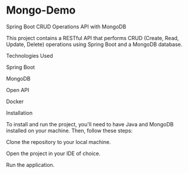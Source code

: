 # Mongo-Demo

Spring Boot CRUD Operations API with MongoDB

This project contains a RESTful API that performs CRUD (Create, Read, Update, Delete) operations using Spring Boot and a MongoDB database.

Technologies Used

Spring Boot

MongoDB

Open API

Docker

Installation

To install and run the project, you'll need to have Java and MongoDB installed on your machine. Then, follow these steps:

Clone the repository to your local machine.

Open the project in your IDE of choice.

Run the application.

